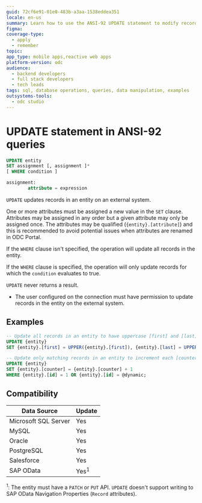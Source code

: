 ```yaml
---
guid: 72cf6e91-01e0-483b-a3aa-1538eddea351
locale: en-us
summary: Learn how to use the ANSI-92 UPDATE statement to modify records in external entities from OutSystems Developer Cloud (ODC) apps.
figma:
coverage-type:
  - apply
  - remember
topic:
app_type: mobile apps,reactive web apps
platform-version: odc
audience:
  - backend developers
  - full stack developers
  - tech leads
tags: sql, database operations, queries, data manipulation, examples
outsystems-tools:
  - odc studio
---
```


# UPDATE statement in ANSI-92 queries

```sql
UPDATE entity
SET assignment [, assignment ]*
[ WHERE condition ]

assignment:
        attribute = expression
```

`UPDATE` updates records in an entity on an external system.

One or more attributes must be assigned a new value in the `SET` clause. Attributes may be assigned in any order but a given attribute may only be assigned once. The attributes may be qualified (`{entity}.[attribute]`) and this is recommended to avoid potential issues when attributes are renamed in ODC Portal.

If the `WHERE` clause isn't specified, the operation will update all records in the entity.

If the `WHERE` clause is specified, the operation will only update records for which the `condition` evaluates to true.

`UPDATE` never returns a result.

<div class="info" markdown="1">

* The user configured on the connection must have permission to update records in the entity on the external system.

</div>

## Examples

```sql
-- Update all records in an entity to have uppercase [first] and [last] attributes
UPDATE {entity}
SET {entity}.[first] = UPPER({entity}.[first]), {entity}.[last] = UPPER({entity}.[last])

-- Update only matching records in an entity to increment each [counter] by 1
UPDATE {entity}
SET {entity}.[counter] = {entity}.[counter] + 1
WHERE {entity}.[id] = 1 OR {entity}.[id] = @dynamic;
```

## Compatibility

| Data Source          | Update          |
| -------------------- | --------------- |
| Microsoft SQL Server | Yes             |
| MySQL                | Yes             |
| Oracle               | Yes             |
| PostgreSQL           | Yes             |
| Salesforce           | Yes             |
| SAP OData            | Yes<sup>1</sup> |

<sup>1</sup>: The entity must have a `PATCH` or `PUT` API. `UPDATE` doesn't support writing to SAP OData Navigation Properties (`Record` attributes).
